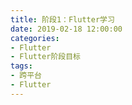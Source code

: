 ```yaml
---
title: 阶段1：Flutter学习
date: 2019-02-18 12:00:00
categories: 
- Flutter
- Flutter阶段目标
tags:
- 跨平台
- Flutter
---
```



